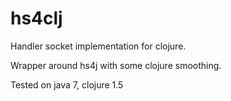 hs4clj
======

Handler socket implementation for clojure.

Wrapper around hs4j with some clojure smoothing.

Tested on java 7, clojure 1.5
